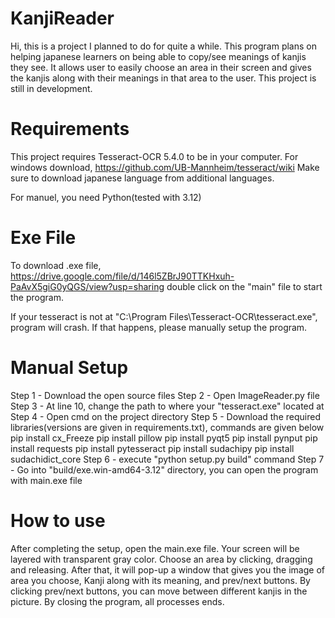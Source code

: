 # KanjiReader
Hi, this is a project I planned to do for quite a while. This program plans on helping japanese learners on being able to copy/see meanings of kanjis they see. It allows user to easily choose an area in their screen and gives the kanjis along with their meanings in that area to the user.
This project is still in development.

# Requirements
This project requires Tesseract-OCR 5.4.0 to be in your computer. For windows download,
https://github.com/UB-Mannheim/tesseract/wiki
Make sure to download japanese language from additional languages.

For manuel, you need Python(tested with 3.12)

# Exe File
To download .exe file,
https://drive.google.com/file/d/146l5ZBrJ90TTKHxuh-PaAvX5giG0yQGS/view?usp=sharing
double click on the "main" file to start the program.

If your tesseract is not at "C:\\Program Files\\Tesseract-OCR\\tesseract.exe", program will crash. If that happens, please manually setup the program.


# Manual Setup
Step 1 - Download the open source files
Step 2 - Open ImageReader.py file
Step 3 - At line 10, change the path to where your "tesseract.exe" located at
Step 4 - Open cmd on the project directory
Step 5 - Download the required libraries(versions are given in requirements.txt), commands are given below
        pip install cx_Freeze
        pip install pillow
        pip install pyqt5
        pip install pynput
        pip install requests
        pip install pytesseract
        pip install sudachipy
        pip install sudachidict_core
Step 6 - execute "python setup.py build" command
Step 7 - Go into "build/exe.win-amd64-3.12" directory, you can open the program with main.exe file


# How to use
After completing the setup, open the main.exe file. Your screen will be layered with transparent gray color. Choose an area by clicking, dragging and releasing. After that, it will pop-up a window that gives you the image of area you choose, Kanji along with its meaning, and prev/next buttons. By clicking prev/next buttons, you can move between different kanjis in the picture. By closing the program, all processes ends.
